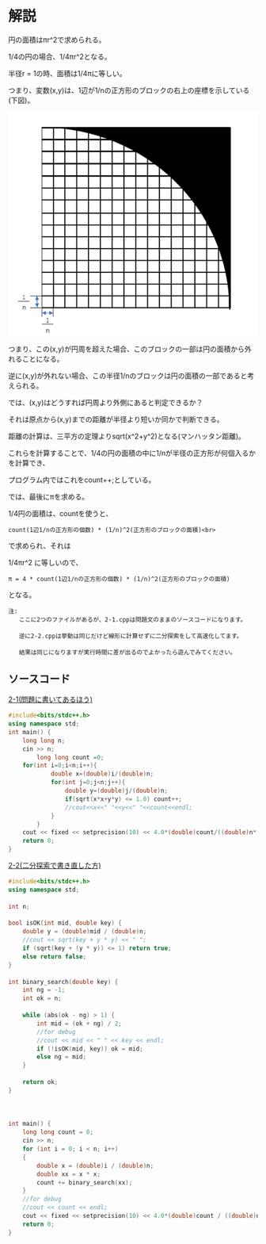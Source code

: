 # 解説

円の面積はπr^2で求められる。<br>

1/4の円の場合、1/4πr^2となる。<br>

半径r = 1の時、面積は1/4πに等しい。<br>

つまり、変数(x,y)は、1辺が1/nの正方形のブロックの右上の座標を示している(下図)。<br>

![circle](https://github.com/honehaniwa/kakomon_test/blob/master/kyoto_kogeiH31/circle.png "circle")

つまり、この(x,y)が円周を超えた場合、このブロックの一部は円の面積から外れることになる。<br>

逆に(x,y)が外れない場合、この半径1/nのブロックは円の面積の一部であると考えられる。<br>

では、(x,y)はどうすれば円周より外側にあると判定できるか？<br>

それは原点から(x,y)までの距離が半径より短いか同かで判断できる。<br>

距離の計算は、三平方の定理よりsqrt(x^2+y^2)となる(マンハッタン距離)。<br>

これらを計算することで、1/4の円の面積の中に1/nが半径の正方形が何個入るかを計算でき、<br>

プログラム内ではこれをcount++;としている。<br>

では、最後にπを求める。<br>

1/4円の面積は、countを使うと、<br>

```
count(1辺1/nの正方形の個数) * (1/n)^2(正方形のブロックの面積)<br>
```

で求められ、それは<br>

1/4πr^2 に等しいので、<br>

```
π = 4 * count(1辺1/nの正方形の個数) * (1/n)^2(正方形のブロックの面積)
```

となる。<br>

```
注:
   ここに2つのファイルがあるが、2-1.cppは問題文のままのソースコードになります。

   逆に2-2.cppは挙動は同じだけど線形に計算せずに二分探索をして高速化してます。

   結果は同じになりますが実行時間に差が出るのでよかったら遊んでみてください。

```

## ソースコード
[2-1(問題に書いてあるほう)](https://github.com/honehaniwa/kakomon_test/blob/master/kyoto_kogeiH31/h31_2-1.cpp) <br>
```cpp
#include<bits/stdc++.h>
using namespace std;
int main() {
	long long n;
	cin >> n;
    	long long count =0;
	for(int i=0;i<n;i++){
      		double x=(double)i/(double)n;
      		for(int j=0;j<n;j++){
       			double y=(double)j/(double)n;
        		if(sqrt(x*x+y*y) <= 1.0) count++;
        		//cout<<x<<" "<<y<<" "<<count<<endl;
      		}
    	}
	cout << fixed << setprecision(10) << 4.0*(double)count/((double)n*(double)n) << endl;
	return 0;
}
```
[2-2(二分探索で書き直した方)](https://github.com/honehaniwa/kakomon_test/blob/master/kyoto_kogeiH31/h31_2-2.cpp)<br>
```cpp
#include<bits/stdc++.h>
using namespace std;

int n;

bool isOK(int mid, double key) {
	double y = (double)mid / (double)n;
	//cout << sqrt(key + y * y) << " ";
	if (sqrt(key + (y * y)) <= 1) return true;
	else return false;
}

int binary_search(double key) {
	int ng = -1;
	int ok = n;

	while (abs(ok - ng) > 1) {
		int mid = (ok + ng) / 2;
		//for debug
		//cout << mid << " " << key << endl;
		if (!isOK(mid, key)) ok = mid;
		else ng = mid;
	}
	
	return ok;
}



int main() {
	long long count = 0;
	cin >> n;
	for (int i = 0; i < n; i++)
	{
		double x = (double)i / (double)n;
		double xx = x * x;
		count += binary_search(xx);
	}
	//for debug
	//cout << count << endl;
	cout << fixed << setprecision(10) << 4.0*(double)count / ((double)n*(double)n) << endl;
	return 0;
}
```

